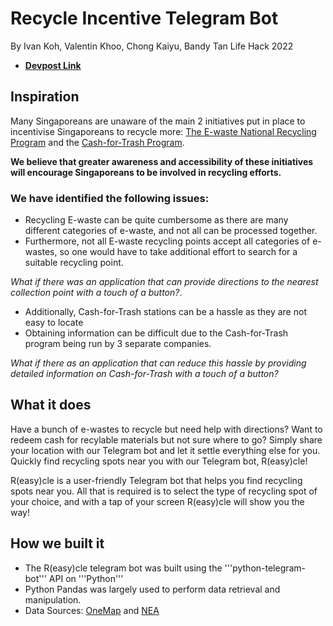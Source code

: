 Recycle Incentive Telegram Bot
=====================
By Ivan Koh, Valentin Khoo, Chong Kaiyu, Bandy Tan
Life Hack 2022

* **[Devpost Link](https://devpost.com/software/r-easy-cle)**

## Inspiration
Many Singaporeans are unaware of the main 2 initiatives put in place to incentivise Singaporeans to recycle more: [The E-waste National Recycling Program](https://www.nea.gov.sg/our-services/waste-management/3r-programmes-and-resources/e-waste-management/where-to-recycle-e-waste) and the [Cash-for-Trash Program](https://www.nea.gov.sg/our-services/waste-management/3r-programmes-and-resources/recycling-collection-points). 

**We believe that greater awareness and accessibility of these initiatives will encourage Singaporeans to be involved in recycling efforts.**

### We have identified the following issues:
- Recycling E-waste can be quite cumbersome as there are many different categories of e-waste, and not all can be processed together. 
- Furthermore, not all E-waste recycling points accept all categories of e-wastes, so one would have to take additional effort to search for a suitable recycling point. 

*What if there was an application that can provide directions to the nearest collection point with a touch of a button?*.

- Additionally, Cash-for-Trash stations can be a hassle as they are not easy to locate 
- Obtaining information can be difficult due to the Cash-for-Trash program being run by 3 separate companies. 

*What if there as an application that can reduce this hassle by providing detailed information on Cash-for-Trash with a touch of a button?*

## What it does
Have a bunch of e-wastes to recycle but need help with directions? Want to redeem cash for recylable materials but not sure where to go? Simply share your location with our Telegram bot and let it settle everything else for you. Quickly find recycling spots near you with our Telegram bot, R(easy)cle! 

R(easy)cle is a user-friendly Telegram bot that helps you find recycling spots near you. All that is required is to select the type of recycling spot of your choice, and with a tap of your screen R(easy)cle will show you the way!

## How we built it
- The R(easy)cle telegram bot was built using the '''python-telegram-bot''' API on '''Python'''
- Python Pandas was largely used to perform data retrieval and manipulation.
- Data Sources: [OneMap](https://www.onemap.gov.sg/docs/) and [NEA](https://www.nea.gov.sg/our-services/waste-management/3r-programmes-and-resources/recycling-collection-points)
